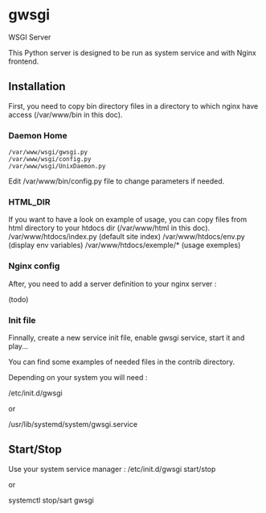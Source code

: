 # gwsgi
WSGI Server

This Python server is designed to be run as system service and with Nginx frontend.
## Installation
First, you need to copy bin directory files in a directory to which nginx have access (/var/www/bin in this doc).
### Daemon Home
    /var/www/wsgi/gwsgi.py
    /var/www/wsgi/config.py
    /var/www/wsgi/UnixDaemon.py

Edit /var/www/bin/config.py file to change parameters if needed.
### HTML_DIR
If you want to have a look on example of usage, you can copy files from html directory to your htdocs dir (/var/www/html in this doc).
    /var/www/htdocs/index.py (default site index)
    /var/www/htdocs/env.py (display env variables)
    /var/www/htdocs/exemple/* (usage exemples)
### Nginx config
After, you need to add a server definition to your nginx server :

(todo)

### Init file
Finnally, create a new service init file, enable gwsgi service, start it and play...

You can find some examples of needed files in the contrib directory.

Depending on your system you will need :

/etc/init.d/gwsgi

or

/usr/lib/systemd/system/gwsgi.service
## Start/Stop
Use your system service manager :
/etc/init.d/gwsgi start/stop

or

systemctl stop/sart gwsgi


